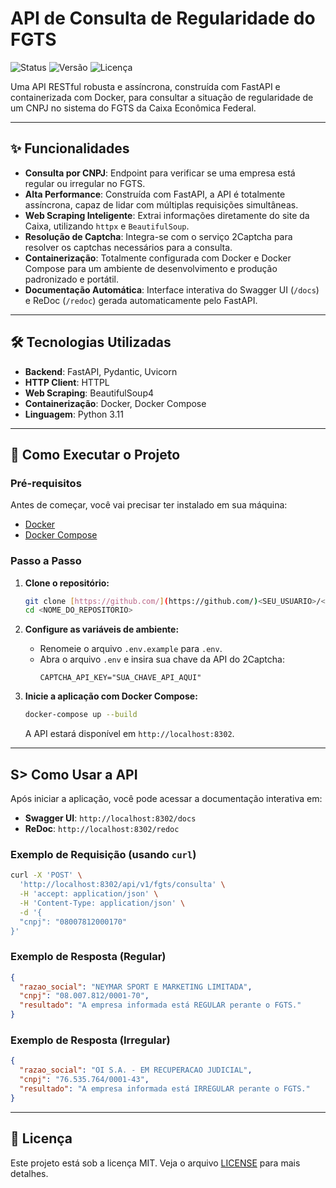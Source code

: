 # API de Consulta de Regularidade do FGTS

![Status](https://img.shields.io/badge/status-ativo-success)
![Versão](https://img.shields.io/badge/versão-1.0.0-blue)
![Licença](https://img.shields.io/badge/licença-MIT-green)

Uma API RESTful robusta e assíncrona, construída com FastAPI e containerizada com Docker, para consultar a situação de regularidade de um CNPJ no sistema do FGTS da Caixa Econômica Federal.

---

## ✨ Funcionalidades

- **Consulta por CNPJ**: Endpoint para verificar se uma empresa está regular ou irregular no FGTS.
- **Alta Performance**: Construída com FastAPI, a API é totalmente assíncrona, capaz de lidar com múltiplas requisições simultâneas.
- **Web Scraping Inteligente**: Extrai informações diretamente do site da Caixa, utilizando `httpx` e `BeautifulSoup`.
- **Resolução de Captcha**: Integra-se com o serviço 2Captcha para resolver os captchas necessários para a consulta.
- **Containerização**: Totalmente configurada com Docker e Docker Compose para um ambiente de desenvolvimento e produção padronizado e portátil.
- **Documentação Automática**: Interface interativa do Swagger UI (`/docs`) e ReDoc (`/redoc`) gerada automaticamente pelo FastAPI.

---

## 🛠️ Tecnologias Utilizadas

- **Backend**: FastAPI, Pydantic, Uvicorn
- **HTTP Client**: HTTPL
- **Web Scraping**: BeautifulSoup4
- **Containerização**: Docker, Docker Compose
- **Linguagem**: Python 3.11

---

## 🚀 Como Executar o Projeto

### Pré-requisitos

Antes de começar, você vai precisar ter instalado em sua máquina:
- [Docker](https://www.docker.com/get-started)
- [Docker Compose](https://docs.docker.com/compose/install/)

### Passo a Passo

1.  **Clone o repositório:**
    ```bash
    git clone [https://github.com/](https://github.com/)<SEU_USUARIO>/<NOME_DO_REPOSITORIO>.git
    cd <NOME_DO_REPOSITORIO>
    ```

2.  **Configure as variáveis de ambiente:**
    - Renomeie o arquivo `.env.example` para `.env`.
    - Abra o arquivo `.env` e insira sua chave da API do 2Captcha:
      ```dotenv
      CAPTCHA_API_KEY="SUA_CHAVE_API_AQUI"
      ```

3.  **Inicie a aplicação com Docker Compose:**
    ```bash
    docker-compose up --build
    ```
    A API estará disponível em `http://localhost:8302`.

---

##  S> Como Usar a API

Após iniciar a aplicação, você pode acessar a documentação interativa em:

- **Swagger UI**: `http://localhost:8302/docs`
- **ReDoc**: `http://localhost:8302/redoc`

### Exemplo de Requisição (usando `curl`)

```bash
curl -X 'POST' \
  'http://localhost:8302/api/v1/fgts/consulta' \
  -H 'accept: application/json' \
  -H 'Content-Type: application/json' \
  -d '{
  "cnpj": "08007812000170"
}'
```

### Exemplo de Resposta (Regular)
```json
{
  "razao_social": "NEYMAR SPORT E MARKETING LIMITADA",
  "cnpj": "08.007.812/0001-70",
  "resultado": "A empresa informada está REGULAR perante o FGTS."
}
```

### Exemplo de Resposta (Irregular)
```json
{
  "razao_social": "OI S.A. - EM RECUPERACAO JUDICIAL",
  "cnpj": "76.535.764/0001-43",
  "resultado": "A empresa informada está IRREGULAR perante o FGTS."
}
```

---

## 📝 Licença

Este projeto está sob a licença MIT. Veja o arquivo [LICENSE](LICENSE) para mais detalhes.